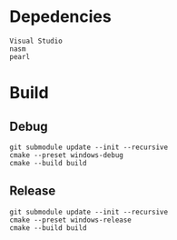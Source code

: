 # Depedencies
```
Visual Studio
nasm
pearl
```

# Build
## Debug
```
git submodule update --init --recursive
cmake --preset windows-debug
cmake --build build
```

## Release
```
git submodule update --init --recursive
cmake --preset windows-release
cmake --build build
```
